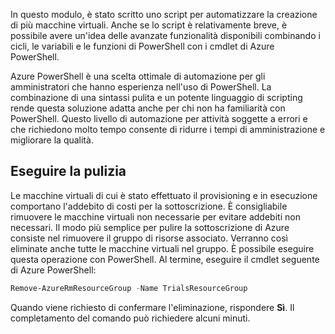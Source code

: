 In questo modulo, è stato scritto uno script per automatizzare la creazione di più macchine virtuali. Anche se lo script è relativamente breve, è possibile avere un'idea delle avanzate funzionalità disponibili combinando i cicli, le variabili e le funzioni di PowerShell con i cmdlet di Azure PowerShell.

Azure PowerShell è una scelta ottimale di automazione per gli amministratori che hanno esperienza nell'uso di PowerShell. La combinazione di una sintassi pulita e un potente linguaggio di scripting rende questa soluzione adatta anche per chi non ha familiarità con PowerShell. Questo livello di automazione per attività soggette a errori e che richiedono molto tempo consente di ridurre i tempi di amministrazione e migliorare la qualità.

## <a name="clean-up"></a>Eseguire la pulizia
<!---TODO: Update for sandbox?--->

Le macchine virtuali di cui è stato effettuato il provisioning e in esecuzione comportano l'addebito di costi per la sottoscrizione. È consigliabile rimuovere le macchine virtuali non necessarie per evitare addebiti non necessari. Il modo più semplice per pulire la sottoscrizione di Azure consiste nel rimuovere il gruppo di risorse associato. Verranno così eliminate anche tutte le macchine virtuali nel gruppo. È possibile eseguire questa operazione con PowerShell. Al termine, eseguire il cmdlet seguente di Azure PowerShell:

```powershell
Remove-AzureRmResourceGroup -Name TrialsResourceGroup
```

Quando viene richiesto di confermare l'eliminazione, rispondere **Sì**. Il completamento del comando può richiedere alcuni minuti.